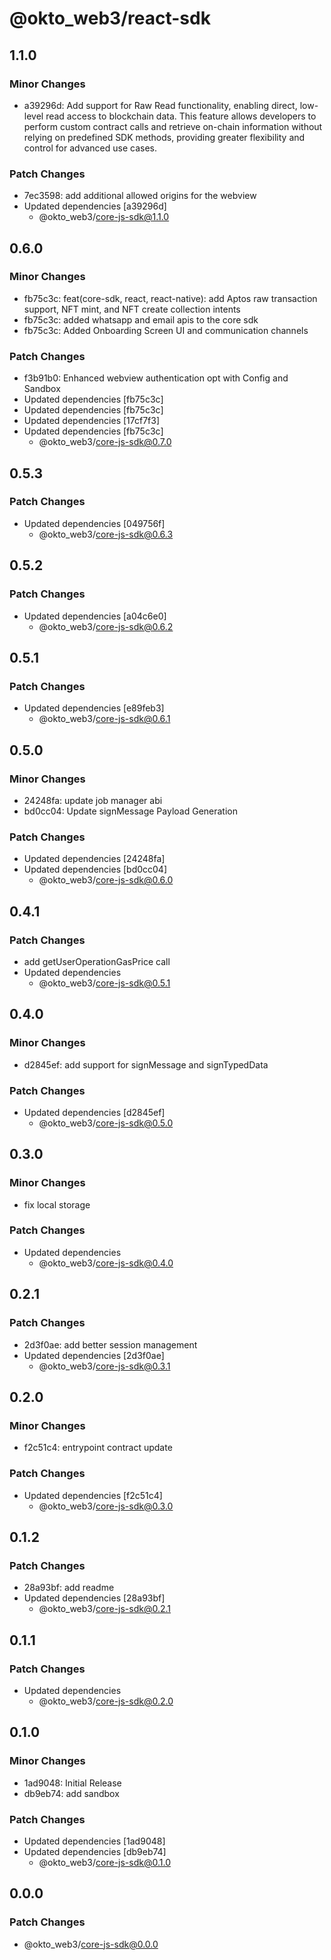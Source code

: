 # @okto_web3/react-sdk

## 1.1.0

### Minor Changes

- a39296d: Add support for Raw Read functionality, enabling direct, low-level read access to blockchain data. This feature allows developers to perform custom contract calls and retrieve on-chain information without relying on predefined SDK methods, providing greater flexibility and control for advanced use cases.

### Patch Changes

- 7ec3598: add additional allowed origins for the webview
- Updated dependencies [a39296d]
  - @okto_web3/core-js-sdk@1.1.0

## 0.6.0

### Minor Changes

- fb75c3c: feat(core-sdk, react, react-native): add Aptos raw transaction support, NFT mint, and NFT create collection intents
- fb75c3c: added whatsapp and email apis to the core sdk
- fb75c3c: Added Onboarding Screen UI and communication channels

### Patch Changes

- f3b91b0: Enhanced webview authentication opt with Config and Sandbox
- Updated dependencies [fb75c3c]
- Updated dependencies [fb75c3c]
- Updated dependencies [17cf7f3]
- Updated dependencies [fb75c3c]
  - @okto_web3/core-js-sdk@0.7.0

## 0.5.3

### Patch Changes

- Updated dependencies [049756f]
  - @okto_web3/core-js-sdk@0.6.3

## 0.5.2

### Patch Changes

- Updated dependencies [a04c6e0]
  - @okto_web3/core-js-sdk@0.6.2

## 0.5.1

### Patch Changes

- Updated dependencies [e89feb3]
  - @okto_web3/core-js-sdk@0.6.1

## 0.5.0

### Minor Changes

- 24248fa: update job manager abi
- bd0cc04: Update signMessage Payload Generation

### Patch Changes

- Updated dependencies [24248fa]
- Updated dependencies [bd0cc04]
  - @okto_web3/core-js-sdk@0.6.0

## 0.4.1

### Patch Changes

- add getUserOperationGasPrice call
- Updated dependencies
  - @okto_web3/core-js-sdk@0.5.1

## 0.4.0

### Minor Changes

- d2845ef: add support for signMessage and signTypedData

### Patch Changes

- Updated dependencies [d2845ef]
  - @okto_web3/core-js-sdk@0.5.0

## 0.3.0

### Minor Changes

- fix local storage

### Patch Changes

- Updated dependencies
  - @okto_web3/core-js-sdk@0.4.0

## 0.2.1

### Patch Changes

- 2d3f0ae: add better session management
- Updated dependencies [2d3f0ae]
  - @okto_web3/core-js-sdk@0.3.1

## 0.2.0

### Minor Changes

- f2c51c4: entrypoint contract update

### Patch Changes

- Updated dependencies [f2c51c4]
  - @okto_web3/core-js-sdk@0.3.0

## 0.1.2

### Patch Changes

- 28a93bf: add readme
- Updated dependencies [28a93bf]
  - @okto_web3/core-js-sdk@0.2.1

## 0.1.1

### Patch Changes

- Updated dependencies
  - @okto_web3/core-js-sdk@0.2.0

## 0.1.0

### Minor Changes

- 1ad9048: Initial Release
- db9eb74: add sandbox

### Patch Changes

- Updated dependencies [1ad9048]
- Updated dependencies [db9eb74]
  - @okto_web3/core-js-sdk@0.1.0

## 0.0.0

### Patch Changes

- @okto_web3/core-js-sdk@0.0.0
